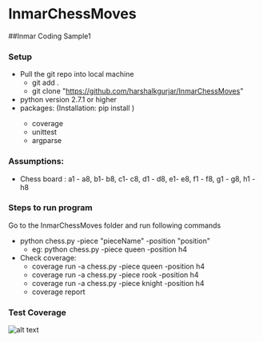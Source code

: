# InmarChessMoves
##Inmar Coding Sample1

### Setup
- Pull the git repo into local machine
	- git add .
	- git clone "https://github.com/harshalkgurjar/InmarChessMoves"
- python version 2.7.1 or higher
- packages: (Installation: pip install <packageName>)
	- coverage
	- unittest
	- argparse

### Assumptions:

- Chess board : a1 - a8, b1- b8, c1- c8, d1 - d8, e1- e8, f1 - f8, g1 - g8, h1 - h8

### Steps to run program
Go to the InmarChessMoves folder and run following commands
- python chess.py -piece "pieceName" -position "position"
	- eg: python chess.py -piece queen -position h4
- Check coverage:
	- coverage run -a chess.py -piece queen -position h4
	- coverage run -a chess.py -piece rook -position h4
	- coverage run -a chess.py -piece knight -position h4
	- coverage report

### Test Coverage
![alt text](https://github.com/harshalkgurjar/InmarChessMoves/blob/master/Coverage_report.PNG)




	


